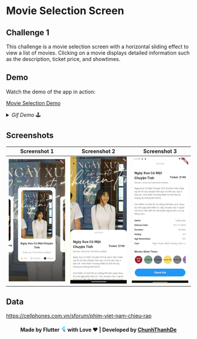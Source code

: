 # Movie Selection Screen

## Challenge 1

This challenge is a movie selection screen with a horizontal sliding effect to view a list of movies. Clicking on a movie displays detailed information such as the description, ticket price, and showtimes.

## Demo

Watch the demo of the app in action:

[Movie Selection Demo](https://youtube.com/shorts/cHObOQJJ9vA?feature=share)

<details>
  <summary> <em> Gif Demo </em> 🕹️ </summary>
  <div align="center">
    <img src="media/movie-challenge.gif" alt="Demo GIF" style="max-height: 400px; width: auto;"/>
  </div>
</details>

## Screenshots

| Screenshot 1 | Screenshot 2 | Screenshot 3 |
| ------------ | ------------ | ------------ |
| ![Screen 1](media/screen1.png) | ![Screen 2](media/screen2.png) | ![Screen 3](media/screen3.png) |

## Data

https://cellphones.com.vn/sforum/phim-viet-nam-chieu-rap

<div align="center">

#### Made by Flutter <img src="https://raw.githubusercontent.com/Flutter-Journey/.github/refs/heads/main/media/flutter_icon.png" height="15"> with Love ❤️ | Developed by [ChunhThanhDe](https://github.com/chunhthanhde)

</div>